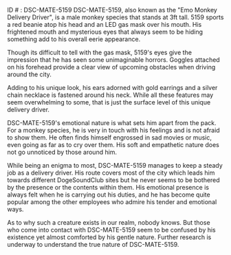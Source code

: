 ID # : DSC-MATE-5159
DSC-MATE-5159, also known as the "Emo Monkey Delivery Driver", is a male monkey species that stands at 3ft tall. 5159 sports a red beanie atop his head and an LED gas mask over his mouth. His frightened mouth and mysterious eyes that always seem to be hiding something add to his overall eerie appearance. 

Though its difficult to tell with the gas mask, 5159's eyes give the impression that he has seen some unimaginable horrors. Goggles attached on his forehead provide a clear view of upcoming obstacles when driving around the city.

Adding to his unique look, his ears adorned with gold earrings and a silver chain necklace is fastened around his neck. While all these features may seem overwhelming to some, that is just the surface level of this unique delivery driver.

DSC-MATE-5159's emotional nature is what sets him apart from the pack. For a monkey species, he is very in touch with his feelings and is not afraid to show them. He often finds himself engrossed in sad movies or music, even going as far as to cry over them. His soft and empathetic nature does not go unnoticed by those around him.

While being an enigma to most, DSC-MATE-5159 manages to keep a steady job as a delivery driver. His route covers most of the city which leads him towards different DogeSoundClub sites but he never seems to be bothered by the presence or the contents within them. His emotional presence is always felt when he is carrying out his duties, and he has become quite popular among the other employees who admire his tender and emotional ways.

As to why such a creature exists in our realm, nobody knows. But those who come into contact with DSC-MATE-5159 seem to be confused by his existence yet almost comforted by his gentle nature. Further research is underway to understand the true nature of DSC-MATE-5159.